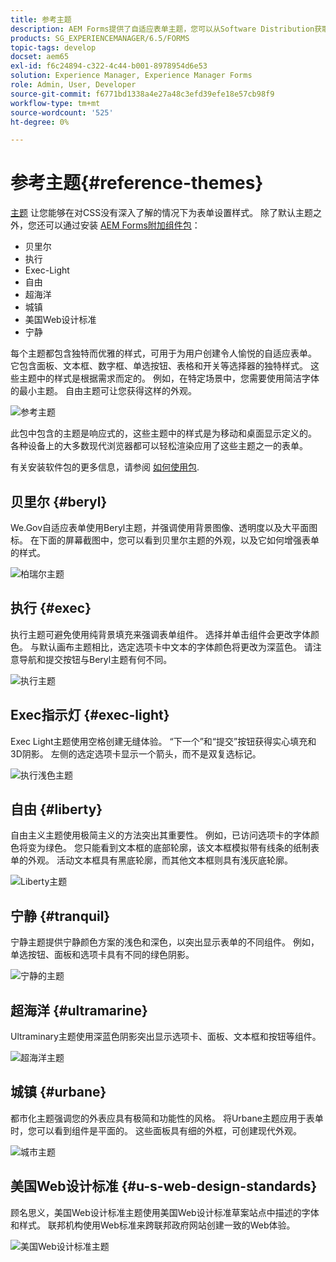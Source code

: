 ```yaml
---
title: 参考主题
description: AEM Forms提供了自适应表单主题，您可以从Software Distribution获取这些主题，并使用这些主题来设置表单的样式。
products: SG_EXPERIENCEMANAGER/6.5/FORMS
topic-tags: develop
docset: aem65
exl-id: f6c24894-c322-4c44-b001-8978954d6e53
solution: Experience Manager, Experience Manager Forms
role: Admin, User, Developer
source-git-commit: f6771bd1338a4e27a48c3efd39efe18e57cb98f9
workflow-type: tm+mt
source-wordcount: '525'
ht-degree: 0%

---
```


# 参考主题{#reference-themes}

[主题](../../forms/using/themes.md) 让您能够在对CSS没有深入了解的情况下为表单设置样式。 除了默认主题之外，您还可以通过安装 [AEM Forms附加组件包](https://experienceleague.adobe.com/docs/experience-manager-release-information/aem-release-updates/forms-updates/aem-forms-releases.html?lang=en)：

* 贝里尔
* 执行
* Exec-Light
* 自由
* 超海洋
* 城镇
* 美国Web设计标准
* 宁静

每个主题都包含独特而优雅的样式，可用于为用户创建令人愉悦的自适应表单。 它包含面板、文本框、数字框、单选按钮、表格和开关等选择器的独特样式。 这些主题中的样式是根据需求而定的。 例如，在特定场景中，您需要使用简洁字体的最小主题。 自由主题可让您获得这样的外观。

![参考主题](assets/ref-themes.png)

此包中包含的主题是响应式的，这些主题中的样式是为移动和桌面显示定义的。 各种设备上的大多数现代浏览器都可以轻松渲染应用了这些主题之一的表单。

有关安装软件包的更多信息，请参阅 [如何使用包](/help/sites-administering/package-manager.md).

## 贝里尔 {#beryl}

We.Gov自适应表单使用Beryl主题，并强调使用背景图像、透明度以及大平面图标。 在下面的屏幕截图中，您可以看到贝里尔主题的外观，以及它如何增强表单的样式。

![柏瑞尔主题](assets/beryl.png)

<!--[Click to enlarge

](assets/beryl-1.png)-->

## 执行 {#exec}

执行主题可避免使用纯背景填充来强调表单组件。 选择并单击组件会更改字体颜色。 与默认画布主题相比，选定选项卡中文本的字体颜色将更改为深蓝色。 请注意导航和提交按钮与Beryl主题有何不同。

![执行主题](assets/exec.png)

<!--[Click to enlarge

](assets/exec-1.png)-->

## Exec指示灯 {#exec-light}

Exec Light主题使用空格创建无缝体验。 “下一个”和“提交”按钮获得实心填充和3D阴影。 左侧的选定选项卡显示一个箭头，而不是双复选标记。

![执行浅色主题](assets/exec-light.png)

<!--[Click to enlarge

](assets/exec-light-1.png)-->

## 自由 {#liberty}

自由主义主题使用极简主义的方法突出其重要性。 例如，已访问选项卡的字体颜色将变为绿色。 您只能看到文本框的底部轮廓，该文本框模拟带有线条的纸制表单的外观。 活动文本框具有黑底轮廓，而其他文本框则具有浅灰底轮廓。

![Liberty主题](assets/liberty.png)

<!--[Click to enlarge

](assets/liberty-1.png)-->

## 宁静 {#tranquil}

宁静主题提供宁静颜色方案的浅色和深色，以突出显示表单的不同组件。 例如，单选按钮、面板和选项卡具有不同的绿色阴影。

![宁静的主题](assets/tranquil.png)

<!--[Click to enlarge

](assets/tranquil-1.png)-->

## 超海洋 {#ultramarine}

Ultraminary主题使用深蓝色阴影突出显示选项卡、面板、文本框和按钮等组件。

![超海洋主题](assets/ultramarine.png)

<!--[Click to enlarge](assets/ultramarine-1.png)-->

## 城镇 {#urbane}

都市化主题强调您的外表应具有极简和功能性的风格。 将Urbane主题应用于表单时，您可以看到组件是平面的。 这些面板具有细的外框，可创建现代外观。

![城市主题](assets/urbane.png)

<!--[Click to enlarge

](assets/urbane-1.png)-->

## 美国Web设计标准 {#u-s-web-design-standards}

顾名思义，美国Web设计标准主题使用美国Web设计标准草案站点中描述的字体和样式。 联邦机构使用Web标准来跨联邦政府网站创建一致的Web体验。

![美国Web设计标准主题](assets/us-web-standards.png)

<!--[Click to enlarge

](assets/usgov.png)-->
